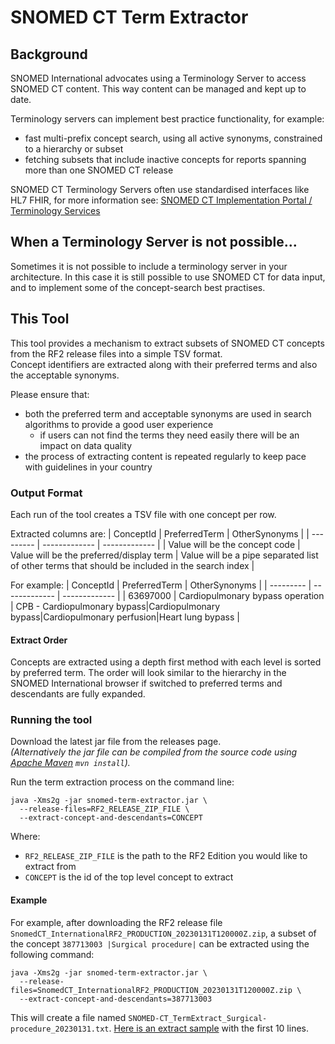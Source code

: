 # SNOMED CT Term Extractor
## Background
SNOMED International advocates using a Terminology Server to access SNOMED CT content. 
This way content can be managed and kept up to date. 

Terminology servers can implement best practice functionality, for example:
- fast multi-prefix concept search, using all active synonyms, constrained to a hierarchy or subset
- fetching subsets that include inactive concepts for reports spanning more than one SNOMED CT release

SNOMED CT Terminology Servers often use standardised interfaces like HL7 FHIR, for more information see: 
[SNOMED CT Implementation Portal / Terminology Services](https://implementation.snomed.org/terminology-services) 

## When a Terminology Server is not possible...
Sometimes it is not possible to include a terminology server in your architecture. 
In this case it is still possible to use SNOMED CT for data input, and to implement some of the concept-search best practises.

## This Tool
This tool provides a mechanism to extract subsets of SNOMED CT concepts from the RF2 release files into a simple TSV format.  
Concept identifiers are extracted along with their preferred terms and also the acceptable synonyms.

Please ensure that:
- both the preferred term and acceptable synonyms are used in search algorithms to provide a good user experience
  - if users can not find the terms they need easily there will be an impact on data quality
- the process of extracting content is repeated regularly to keep pace with guidelines in your country


### Output Format
Each run of the tool creates a TSV file with one concept per row. 

Extracted columns are:
| ConceptId | PreferredTerm | OtherSynonyms |
| --------- | ------------- | ------------- |
| Value will be the concept code | Value will be the preferred/display term | Value will be a pipe separated list of other terms that should be included in the search index |

For example:
| ConceptId | PreferredTerm | OtherSynonyms |
| --------- | ------------- | ------------- |
| 63697000 | Cardiopulmonary bypass operation | CPB - Cardiopulmonary bypass\|Cardiopulmonary bypass\|Cardiopulmonary perfusion\|Heart lung bypass |

#### Extract Order
Concepts are extracted using a depth first method with each level is sorted by preferred term. 
The order will look similar to the hierarchy in the SNOMED International browser if switched to preferred terms and descendants are fully expanded.

### Running the tool
Download the latest jar file from the releases page.  
_(Alternatively the jar file can be compiled from the source code using 
[Apache Maven](https://maven.apache.org/guides/getting-started/maven-in-five-minutes.html) `mvn install`)._

Run the term extraction process on the command line:
```
java -Xms2g -jar snomed-term-extractor.jar \
  --release-files=RF2_RELEASE_ZIP_FILE \
  --extract-concept-and-descendants=CONCEPT
```
Where: 
- `RF2_RELEASE_ZIP_FILE` is the path to the RF2 Edition you would like to extract from
- `CONCEPT` is the id of the top level concept to extract

#### Example
For example, after downloading the RF2 release file `SnomedCT_InternationalRF2_PRODUCTION_20230131T120000Z.zip`,
a subset of the concept `387713003 |Surgical procedure|` can be extracted using the following command:
```
java -Xms2g -jar snomed-term-extractor.jar \
  --release-files=SnomedCT_InternationalRF2_PRODUCTION_20230131T120000Z.zip \
  --extract-concept-and-descendants=387713003
```
This will create a file named `SNOMED-CT_TermExtract_Surgical-procedure_20230131.txt`. [Here is an extract sample](https://gist.github.com/kaicode/66aee88e1549335b5f86a45bcb86803a) with the first 10 lines.
